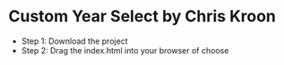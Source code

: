 # Custom Year Select by Chris Kroon
- Step 1:
Download the project
- Step 2:
Drag the index.html into your browser of choose

